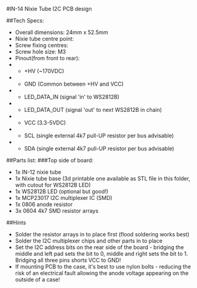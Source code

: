 #IN-14 Nixie Tube I2C PCB design

##Tech Specs:
- Overall dimensions: 24mm x  52.5mm
- Nixie tube centre point:
- Screw fixing centres:
- Screw hole size: M3
- Pinout(from front to rear):
- - +HV (~170VDC)
- - GND (Common between +HV and VCC)
- - LED_DATA_IN (signal 'in' to WS2812B)
- - LED_DATA_OUT (signal 'out' to next WS2812B in chain)
- - VCC (3.3-5VDC)
- - SCL  (single external 4k7 pull-UP resistor per bus advisable)
- - SDA  (single external 4k7 pull-UP resistor per bus advisable)



##Parts list:
###Top side of board:
- 1x IN-12 nixie tube
- 1x Nixie tube base (3d printable one available as STL file in this folder, with cutout for WS2812B LED)
- 1x WS2812B LED (optional but good!)
- 1x MCP23017 I2C multiplexer IC (SMD)
- 1x 0806 anode resistor 
- 3x 0604 4k7 SMD resistor arrays

##Hints

- Solder the resistor arrays in to place first (flood soldering works best)
- Solder the I2C multiplexer chips and other parts in to place
- Set the I2C address bits on the rear side of the board - bridging the middle and left pad sets the bit to 0, middle and right sets the bit to 1.  Bridging all three pins shorts VCC to GND!
- If mounting PCB to the case, it's best to use nylon bolts - reducing the risk of an electrical fault allowing the anode voltage appearing on the outside of a case!
